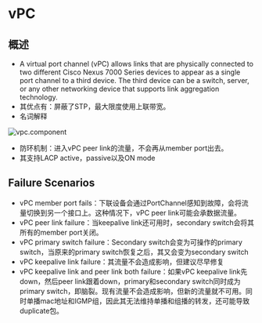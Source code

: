 # vPC
## 概述
* A virtual port channel (vPC) allows links that are physically connected to two different Cisco Nexus 7000 Series devices to appear as a single port channel to a third device. The third device can be a switch, server, or any other networking device that supports link aggregation technology.
* 其优点有：屏蔽了STP，最大限度使用上联带宽。
* 名词解释

![vpc.component](https://github.com/Minions1128/net_tech_notes/blob/master/img/vpc.components.jpg "vpc.component")
* 防环机制：进入vPC peer link的流量，不会再从member port出去。
* 其支持LACP active，passive以及ON mode
## Failure Scenarios
* vPC member port fails：下联设备会通过PortChannel感知到故障，会将流量切换到另一个接口上。这种情况下，vPC peer link可能会承数据流量。
* vPC peer link failure：当keepalive link还可用时，secondary switch会将其所有的member port关闭。
* vPC primary switch failure：Secondary switch会变为可操作的primary switch，当原来的primary switch恢复之后，其又会变为secondary switch
* vPC keepalive link failure：其流量不会造成影响，但建议尽早修复
* vPC keepalive link and peer link both failure：如果vPC keepalive link先down，然后peer link跟着down，primary和secondary switch同时成为primary switch，即脑裂。现有流量不会造成影响，但新的流量就不可用。同时单播mac地址和IGMP组，因此其无法维持单播和组播的转发，还可能导致duplicate包。
